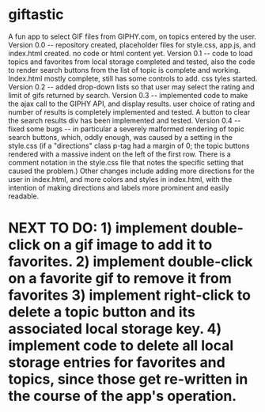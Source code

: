 # giftastic
A fun app to select GIF files from GIPHY.com, on topics entered by the user.
Version 0.0 -- repository created, placeholder files for style.css, app.js, and index.html created. no code or html content yet.
Version 0.1 -- code to load topics and favorites from local storage completed and tested, also the code to render search buttons from the list of topic is complete and working. Index.html mostly complete, still has some controls to add. css tyles started.
Version 0.2 -- added drop-down lists so that user may select the rating and limit of gifs returned by search.
Version 0.3 -- implemented code to make the ajax call to the GIPHY API, and display results. user choice of rating and number of results is completely implemented and tested. A button to clear the search results div has been implemented and tested.
Version 0.4 -- fixed some bugs -- in particular a severely malformed rendering of topic search buttons, which, oddly enough, was caused by a setting in the style.css (if a "directions" class p-tag had a margin of 0; the topic buttons rendered with a massive indent on the left of the first row. There is a comment notation in the style.css file that notes the specific setting that caused the problem.) Other changes include adding more directions for the user in index.html, and more colors and styles in index.html, with the intention of making directions and labels more prominent and easily readable.

NEXT TO DO: 1) implement double-click on a gif image to add it to favorites.
2) implement double-click on a favorite gif to remove it from favorites
3) implement right-click to delete a topic button and its associated local storage key.
4) implement code to delete all local storage entries for favorites and topics, since those get re-written in the course of the app's operation.
=======
